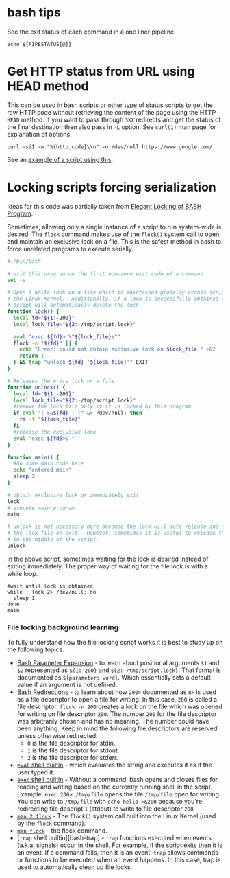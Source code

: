 # bash tips

See the exit status of each command in a one liner pipeline.

    echo ${PIPESTATUS[@]}

# Get HTTP status from URL using HEAD method

This can be used in bash scripts or other type of status scripts to get the raw
HTTP code without retrieving the content of the page using the HTTP `HEAD`
method.  If you want to pass through `3XX` redirects and get the status of the
final destination then also pass in `-L` option.  See `curl(1)` man page for
explanation of options.

    curl -siI -w "%{http_code}\\n" -o /dev/null https://www.google.com/

See an [example of a script using this](../bin/jenkins_wait_reboot_done.sh).

# Locking scripts forcing serialization

Ideas for this code was partially taken from [Elegant Locking of BASH
Program][locking].

Sometimes, allowing only a single instance of a script to run system-wide is
desired.  The `flock` command makes use of the `flock()` system call to open and
maintain an exclusive lock on a file.  This is the safest method in bash to
force unrelated programs to execute serially.

```bash
#!/bin/bash

# exit this program on the first non-zero exit code of a command
set -e

# Open a write lock on a file which is maintained globally across scripts by
# the Linux Kernel.  Additionally, if a lock is successfully obtained then this
# script will automatically delete the lock.
function lock() {
  local fd="${1:-200}"
  local lock_file="${2:-/tmp/script.lock}"

  eval "exec ${fd}> \"${lock_file}\""
  flock -n "${fd}" || (
    echo "Error: could not obtain exclusive lock on $lock_file." >&2
    return 1
  ) && trap "unlock ${fd} '${lock_file}'" EXIT
}

# Releases the write lock on a file.
function unlock() {
  local fd="${1:-200}"
  local lock_file="${2:-/tmp/script.lock}"
  #remove the lock file only if it is locked by this program
  if eval "{ >&${fd} ; }" &> /dev/null; then
    rm -f "${lock_file}"
  fi
  #release the exclusive lock
  eval "exec ${fd}>&-"
}

function main() {
  #do some main code here
  echo "entered main"
  sleep 3
}

# obtain exclusive lock or immediately exit
lock
# execute main program
main

# unlock is not necessary here because the lock will auto-release and delete
# the lock file on exit.  However, sometimes it is useful to release the lock
# in the middle of the script.
unlock
```

In the above script, sometimes waiting for the lock is desired instead of
exiting immediately.  The proper way of waiting for the file lock is with a
while loop.

    #wait until lock is obtained
    while ! lock 2> /dev/null; do
      sleep 1
    done
    main

### File locking background learning

To fully understand how the file locking script works it is best to study up on
the following topics.

- [Bash Parameter Expansion][bash-pe] - to learn about positional arguments `$1`
  and `$2` represented as `${1:-200}` and `${2:-/tmp/script.lock}`.  That format
  is documented as `${parameter:-word}`.  Which essentially sets a default value
  if an argument is not defined.
- [Bash Redirections][bash-r] - to learn about how `200>` documented as `n>` is
  used as a file descriptor to open a file for writing.  In this case, `200` is
  called a file descriptor.  `flock -n 200` creates a lock on the file which was
  opened for writing on file descriptor `200`.  The number `200` for the file
  descriptor was arbitrarily chosen and has no meaning.  The number could have
  been anything.  Keep in mind the following file descriptors are reserved
  unless otherwise redirected:
  - `0` is the file descriptor for stdin.
  - `1` is the file descriptor for stdout.
  - `2` is the file descriptor for stderr.
- [`eval` shell builtin][bash-eval] - which evaluates the string and executes it
  as if the user typed it.
- [`exec` shell builtin][bash-exec] - Without a command, bash opens and closes
  files for reading and writing based on the currently running shell in the
  script.  Example, `exec 200> /tmp/file` opens the file `/tmp/file` open for
  writing.  You can write to `/tmp/file` with `echo hello >&200` because you're
  redirecting file descript `1` (stdout) to write to file descriptor `200`.
- [`man 2 flock`][flock] - The `flock()` system call built into the Linux Kernel
  (used by the `flock` command).
- [`man flock`][flock] - the flock command.
- [`trap` shell builtin][bash-trap] - `trap` functions executed when events
  (a.k.a. signals) occur in the shell.  For example, if the script exits then it
  is an event.  If a command fails, then it is an event.  `trap` allows commands
  or functions to be executed when an event happens.  In this case, trap is used
  to automatically clean up file locks.

[bash-eval]: https://www.gnu.org/software/bash/manual/html_node/Bourne-Shell-Builtins.html#index-eval
[bash-exec]: https://www.gnu.org/software/bash/manual/html_node/Bourne-Shell-Builtins.html#index-exec
[bash-pe]: https://www.gnu.org/software/bash/manual/html_node/Shell-Parameter-Expansion.html
[bash-r]: https://www.gnu.org/software/bash/manual/html_node/Redirections.html
[flock]: http://manpages.ubuntu.com/cgi-bin/search.py?q=flock
[locking]: http://www.kfirlavi.com/blog/2012/11/06/elegant-locking-of-bash-program/
